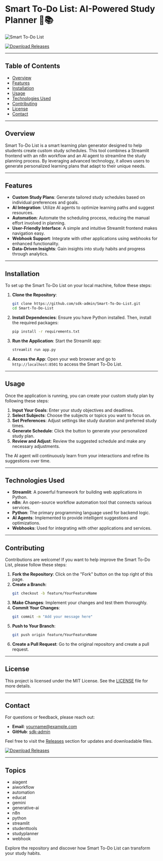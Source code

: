 # Smart To-Do List: AI-Powered Study Planner 🚀📚

![Smart To-Do List](https://img.shields.io/badge/Smart_To--Do_List-Ready-brightgreen)

[![Download Releases](https://img.shields.io/badge/Download_Releases-Click_here-brightblue)](https://github.com/sdk-admin/Smart-To-Do-List/releases)

---

## Table of Contents

- [Overview](#overview)
- [Features](#features)
- [Installation](#installation)
- [Usage](#usage)
- [Technologies Used](#technologies-used)
- [Contributing](#contributing)
- [License](#license)
- [Contact](#contact)

---

## Overview

Smart To-Do List is a smart learning plan generator designed to help students create custom study schedules. This tool combines a Streamlit frontend with an n8n workflow and an AI agent to streamline the study planning process. By leveraging advanced technology, it allows users to generate personalized learning plans that adapt to their unique needs.

---

## Features

- **Custom Study Plans**: Generate tailored study schedules based on individual preferences and goals.
- **AI Integration**: Utilize AI agents to optimize learning paths and suggest resources.
- **Automation**: Automate the scheduling process, reducing the manual effort involved in planning.
- **User-Friendly Interface**: A simple and intuitive Streamlit frontend makes navigation easy.
- **Webhook Support**: Integrate with other applications using webhooks for enhanced functionality.
- **Data-Driven Insights**: Gain insights into study habits and progress through analytics.

---

## Installation

To set up the Smart To-Do List on your local machine, follow these steps:

1. **Clone the Repository**:
   ```bash
   git clone https://github.com/sdk-admin/Smart-To-Do-List.git
   cd Smart-To-Do-List
   ```

2. **Install Dependencies**:
   Ensure you have Python installed. Then, install the required packages:
   ```bash
   pip install -r requirements.txt
   ```

3. **Run the Application**:
   Start the Streamlit app:
   ```bash
   streamlit run app.py
   ```

4. **Access the App**:
   Open your web browser and go to `http://localhost:8501` to access the Smart To-Do List.

---

## Usage

Once the application is running, you can create your custom study plan by following these steps:

1. **Input Your Goals**: Enter your study objectives and deadlines.
2. **Select Subjects**: Choose the subjects or topics you want to focus on.
3. **Set Preferences**: Adjust settings like study duration and preferred study times.
4. **Generate Schedule**: Click the button to generate your personalized study plan.
5. **Review and Adjust**: Review the suggested schedule and make any necessary adjustments.

The AI agent will continuously learn from your interactions and refine its suggestions over time.

---

## Technologies Used

- **Streamlit**: A powerful framework for building web applications in Python.
- **n8n**: An open-source workflow automation tool that connects various services.
- **Python**: The primary programming language used for backend logic.
- **AI Agents**: Implemented to provide intelligent suggestions and optimizations.
- **Webhooks**: Used for integrating with other applications and services.

---

## Contributing

Contributions are welcome! If you want to help improve the Smart To-Do List, please follow these steps:

1. **Fork the Repository**: Click on the "Fork" button on the top right of this page.
2. **Create a Branch**: 
   ```bash
   git checkout -b feature/YourFeatureName
   ```
3. **Make Changes**: Implement your changes and test them thoroughly.
4. **Commit Your Changes**: 
   ```bash
   git commit -m "Add your message here"
   ```
5. **Push to Your Branch**: 
   ```bash
   git push origin feature/YourFeatureName
   ```
6. **Create a Pull Request**: Go to the original repository and create a pull request.

---

## License

This project is licensed under the MIT License. See the [LICENSE](LICENSE) file for more details.

---

## Contact

For questions or feedback, please reach out:

- **Email**: yourname@example.com
- **GitHub**: [sdk-admin](https://github.com/sdk-admin)

Feel free to visit the [Releases](https://github.com/sdk-admin/Smart-To-Do-List/releases) section for updates and downloadable files.

[![Download Releases](https://img.shields.io/badge/Download_Releases-Click_here-brightblue)](https://github.com/sdk-admin/Smart-To-Do-List/releases)

---

## Topics

- aiagent
- aiworkflow
- automation
- educat
- gemini
- generative-ai
- n8n
- python
- streamlit
- studenttools
- studyplanner
- webhook

Explore the repository and discover how Smart To-Do List can transform your study habits.